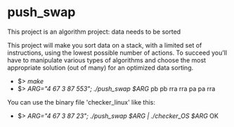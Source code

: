 # push_swap
This project is an algorithm project: data needs to be sorted

This project will make you sort data on a stack, with a limited set of instructions, using
the lowest possible number of actions. To succeed you’ll have to manipulate various
types of algorithms and choose the most appropriate solution (out of many) for an
optimized data sorting.

- $> *make*
- $> *ARG="4 67 3 87 553"; ./push_swap $ARG*
  pb
  pb
  rra
  rra
  pa
  pa
  rra


You can use the binary file 'checker_linux' like this:
- $> *ARG="4 67 3 87 23"; ./push_swap $ARG | ./checker_OS $ARG*
   OK
